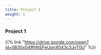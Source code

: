 ```yaml
---
title: Project 1
weight: 1
---
```

### Project 1

{{% link "https://drive.google.com/open?id=0B30x04ffhNSFeUpnX043c3JvT0U" %}}
